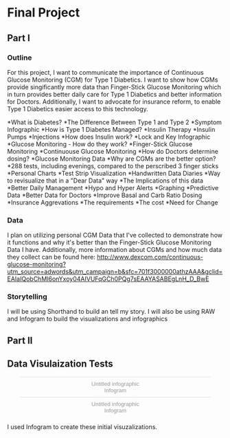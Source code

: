 # Final Project
## Part I
### Outline
For this project, I want to communicate the importance of Continuous Glucose Monitoring (CGM) for Type 1 Diabetics. I want to show how CGMs provide singificantly more data than Finger-Stick Glucose Monitoring which in turn provides better daily care for Type 1 Diabetics and better information for Doctors. Additionally, I want to advocate for insurance reform, to enable Type 1 Diabetics easier access to this technology. 

*What is Diabetes?
*The Difference Between Type 1 and Type 2
   *Symptom Infographic
*How is Type 1 Diabetes Managed?
  *Insulin Therapy
   *Insulin Pumps
   *Injections
  *How does Insulin work?
   *Lock and Key Infographic
  *Glucose Monitoring - How do they work?
    *Finger-Stick Glucose Monitoring
    *Continuouse Glucose Monitoring
*How do Doctors determine dosing?
  *Glucose Monitoring Data
*Why are CGMs are the better option?
  *288 tests, including evenings, compared to the perscribed 3 finger sticks
       *Personal Charts
       *Test Strip Visualization
       *Handwritten Data Diaries
          *Way to revisualize that in a "Dear Data" way
  *The Implications of this data
      *Better Daily Management
          *Hypo and Hyper Alerts
          *Graphing
          *Predictive Data
      *Better Data for Doctors
          *Improve Basal and Carb Ratio Dosing
*Insurance Aggrevations
   *The requirements 
   *The cost
*Need for Change

### Data
I plan on utilizing personal CGM Data that I've collected to demonstrate how it functions and why it's better than the Finger-Stick Glucose Monitoring Data I have. 
Additionally, more information about CGMs and how much data they collect can be found here:
http://www.dexcom.com/continuous-glucose-monitoring?utm_source=adwords&utm_campaign=b&sfc=701f3000000athzAAA&gclid=EAIaIQobChMI6onYxoy04AIVUFqGCh0PQg7sEAAYASABEgLnH_D_BwE
### Storytelling
I will be using Shorthand to build an tell my story. I will also be using RAW and Infogram to build the visualizations and infographics


## Part II
## Data Visulaization Tests
<div class="infogram-embed" data-id="53c66b56-7dbd-4849-ae0f-3e2bea39ca3a" data-type="interactive" data-title="Untitled infographic"></div><script>!function(e,t,s,i){var n="InfogramEmbeds",o=e.getElementsByTagName("script")[0],d=/^http:/.test(e.location)?"http:":"https:";if(/^\/{2}/.test(i)&&(i=d+i),window[n]&&window[n].initialized)window[n].process&&window[n].process();else if(!e.getElementById(s)){var r=e.createElement("script");r.async=1,r.id=s,r.src=i,o.parentNode.insertBefore(r,o)}}(document,0,"infogram-async","https://e.infogram.com/js/dist/embed-loader-min.js");</script><div style="padding:8px 0;font-family:Arial!important;font-size:13px!important;line-height:15px!important;text-align:center;border-top:1px solid #dadada;margin:0 30px"><a href="https://infogram.com/53c66b56-7dbd-4849-ae0f-3e2bea39ca3a" style="color:#989898!important;text-decoration:none!important;" target="_blank">Untitled infographic</a><br><a href="https://infogram.com" style="color:#989898!important;text-decoration:none!important;" target="_blank" rel="nofollow">Infogram</a></div>

<div class="infogram-embed" data-id="44592eba-1fc5-4395-9d5c-b898564b117d" data-type="interactive" data-title="Untitled infographic"></div><script>!function(e,t,s,i){var n="InfogramEmbeds",o=e.getElementsByTagName("script")[0],d=/^http:/.test(e.location)?"http:":"https:";if(/^\/{2}/.test(i)&&(i=d+i),window[n]&&window[n].initialized)window[n].process&&window[n].process();else if(!e.getElementById(s)){var r=e.createElement("script");r.async=1,r.id=s,r.src=i,o.parentNode.insertBefore(r,o)}}(document,0,"infogram-async","https://e.infogram.com/js/dist/embed-loader-min.js");</script><div style="padding:8px 0;font-family:Arial!important;font-size:13px!important;line-height:15px!important;text-align:center;border-top:1px solid #dadada;margin:0 30px"><a href="https://infogram.com/44592eba-1fc5-4395-9d5c-b898564b117d" style="color:#989898!important;text-decoration:none!important;" target="_blank">Untitled infographic</a><br><a href="https://infogram.com" style="color:#989898!important;text-decoration:none!important;" target="_blank" rel="nofollow">Infogram</a></div>

I used Infogram to create these initial visuzalizations. 

